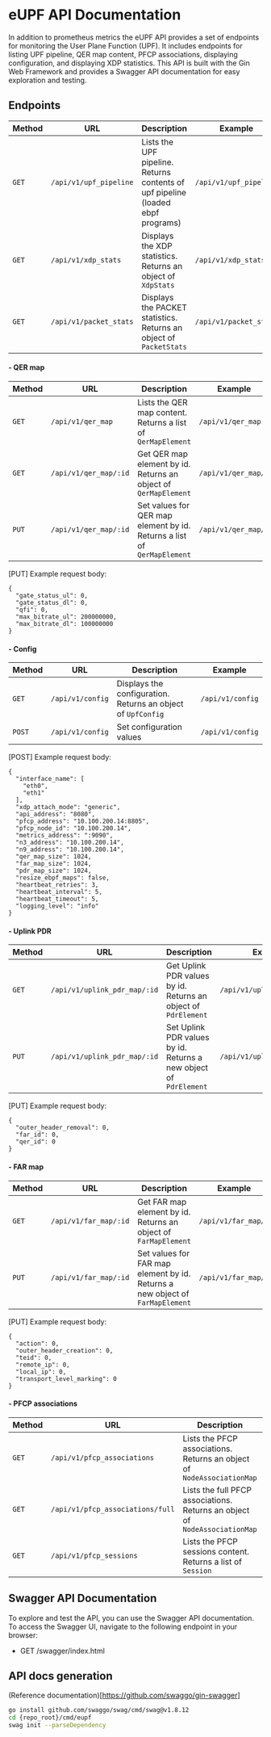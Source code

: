 # eUPF API Documentation

In addition to prometheus metrics the eUPF API provides a set of endpoints for monitoring the User Plane Function (UPF). It includes endpoints for listing UPF pipeline, QER map content, PFCP associations, displaying configuration, and displaying XDP statistics. This API is built with the Gin Web Framework and provides a Swagger API documentation for easy exploration and testing.

## Endpoints

| Method | URL                              | Description                                                                     | Example                          |
|--------|----------------------------------|---------------------------------------------------------------------------------|----------------------------------|
| `GET`  | `/api/v1/upf_pipeline`           | Lists the UPF pipeline. Returns contents of upf pipeline (loaded ebpf programs) | `/api/v1/upf_pipeline`           |
| `GET`  | `/api/v1/xdp_stats`              | Displays the XDP statistics. Returns an object of `XdpStats`                    | `/api/v1/xdp_stats`              |
| `GET`  | `/api/v1/packet_stats`           | Displays the PACKET statistics. Returns an object of `PacketStats`              | `/api/v1/packet_stats`           |


#### - QER map

| Method | URL                             | Description                                                                     | Example             |
|--------|---------------------------------|---------------------------------------------------------------------------------|---------------------|
| `GET`  | `/api/v1/qer_map`               | Lists the QER map content. Returns a list of `QerMapElement`                    | `/api/v1/qer_map`   |
| `GET`  | `/api/v1/qer_map/:id`           | Get QER map element by id. Returns an object of `QerMapElement`                 | `/api/v1/qer_map/1` |
| `PUT`  | `/api/v1/qer_map/:id`           | Set values for QER map element by id. Returns a list of `QerMapElement`         | `/api/v1/qer_map/1` |

 [PUT] Example request body:

    {
      "gate_status_ul": 0,
      "gate_status_dl": 0,
      "qfi": 0,
      "max_bitrate_ul": 200000000,
      "max_bitrate_dl": 100000000
    }

#### - Config

| Method | URL                              | Description                                                                     | Example                |
|--------|----------------------------------|---------------------------------------------------------------------------------|------------------------|
| `GET`  | `/api/v1/config`                 | Displays the configuration. Returns an object of `UpfConfig`                    | `/api/v1/config`       |
| `POST` | `/api/v1/config`                 | Set configuration values                                                        | `/api/v1/config`       |

 [POST] Example request body:

    {
      "interface_name": [
        "eth0",
        "eth1"
      ],
      "xdp_attach_mode": "generic",
      "api_address": "8080",
      "pfcp_address": "10.100.200.14:8805",
      "pfcp_node_id": "10.100.200.14",
      "metrics_address": ":9090",
      "n3_address": "10.100.200.14",
      "n9_address": "10.100.200.14",
      "qer_map_size": 1024,
      "far_map_size": 1024,
      "pdr_map_size": 1024,
      "resize_ebpf_maps": false,
      "heartbeat_retries": 3,
      "heartbeat_interval": 5,
      "heartbeat_timeout": 5,
      "logging_level": "info"
    }



#### - Uplink PDR

| Method | URL                              | Description                                                                     | Example                    |
|--------|----------------------------------|---------------------------------------------------------------------------------|----------------------------|
| `GET`  | `/api/v1/uplink_pdr_map/:id`     | Get Uplink PDR values by id. Returns an object of `PdrElement`                  | `/api/v1/uplink_pdr_map/1` |
| `PUT`  | `/api/v1/uplink_pdr_map/:id`     | Set Uplink PDR values by id. Returns a new object of `PdrElement`               | `/api/v1/uplink_pdr_map/1` |

 [PUT] Example request body:

    {
      "outer_header_removal": 0,
      "far_id": 0,
      "qer_id": 0
    }

#### - FAR map

| Method | URL                             | Description                                                                     | Example             |
|--------|---------------------------------|---------------------------------------------------------------------------------|---------------------|
| `GET`  | `/api/v1/far_map/:id`           | Get FAR map element by id. Returns an object of `FarMapElement`                 | `/api/v1/far_map/1` |
| `PUT`  | `/api/v1/far_map/:id`           | Set values for FAR map element by id. Returns a new object of `FarMapElement`   | `/api/v1/far_map/1` |

 [PUT] Example request body:

    {
      "action": 0,
      "outer_header_creation": 0,
      "teid": 0,
      "remote_ip": 0,
      "local_ip": 0,
      "transport_level_marking": 0
    }


#### - PFCP associations

| Method | URL                              | Description                                                                     | Example                          |
|--------|----------------------------------|---------------------------------------------------------------------------------|----------------------------------|
| `GET`  | `/api/v1/pfcp_associations`      | Lists the PFCP associations. Returns an object of `NodeAssociationMap`          | `/api/v1/pfcp_associations`      |
| `GET`  | `/api/v1/pfcp_associations/full` | Lists the full PFCP associations. Returns an object of `NodeAssociationMap`     | `/api/v1/pfcp_associations/full` |
| `GET`  | `/api/v1/pfcp_sessions`          | Lists the PFCP sessions content. Returns a list of `Session`                    | `/api/v1/pfcp_sessions`          |

## Swagger API Documentation

To explore and test the API, you can use the Swagger API documentation. To access the Swagger UI, navigate to the following endpoint in your browser:

- GET /swagger/index.html

## API docs generation
(Reference documentation)[https://github.com/swaggo/gin-swagger]
```bash
go install github.com/swaggo/swag/cmd/swag@v1.8.12
cd {repo_root}/cmd/eupf
swag init --parseDependency
```